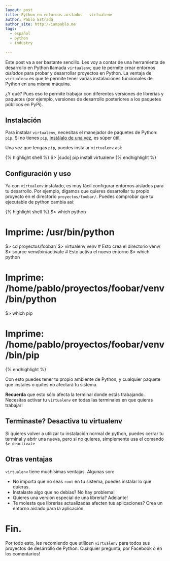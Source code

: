 ```yaml
--- 
layout: post 
title: Python en entornos aislados - virtualenv
author: Pablo Estrada
author_site: http://iampablo.me 
tags:
  - español
  - python
  - industry
  
--- 
```

Este post va a ser bastante sencillo. Les voy a contar de una herramienta
de desarrollo en Python llamada `virtualenv`; que te permite crear entornos
*aislados* para probar y desarrollar proyectos en Python. La ventaja de 
`virtualenv` es que te permite tener varias instalaciones funcionales de
Python en una misma máquina.

¿Y qué? Pues eso te permite trabajar con diferentes versiones de librerías
y paquetes (por ejemplo, versiones de desarrollo posteriores a los paquetes
públicos en PyPi).

## Instalación
Para instalar `virtualenv`, necesitas el manejador de paquetes de 
Python: `pip`. Si no tienes `pip`, [instálalo de una vez](https://pip.pypa.io/en/stable/installing/), 
es súper útil. 

Una vez que tengas `pip`, puedes instalar `virtualenv` así:

{% highlight shell %}
$> [sudo] pip install virtualenv
{% endhighlight %}

## Configuración y uso
Ya con `virtualenv` instalado, es muy fácil configurar entornos aislados para
tu desarrollo. Por ejemplo, digamos que quieres desarrollar tu propio proyecto
en el directorio `proyectos/foobar/`. Puedes comprobar que tu ejecutable de python
cambia así:

{% highlight shell %}
$> which python
# Imprime: /usr/bin/python
$> cd proyectos/foobar/
$> virtualenv venv # Esto crea el directorio venv/
$> source venv/bin/activate # Esto activa el nuevo entorno
$> which python
# Imprime: /home/pablo/proyectos/foobar/venv/bin/python
$> which pip
# Imprime: /home/pablo/proyectos/foobar/venv/bin/pip
{% endhighlight %}

Con esto puedes tener tu propio ambiente de Python, y cualquier paquete que
instales o quites no afectará tu sistema.

**Recuerda** que esto sólo afecta la terminal donde estás trabajando. Necesitas 
activar tu `virtualenv` en todas las terminales en que quieras trabajar!

## Terminaste? Desactiva tu virtualenv
Si quieres volver a utilizar tu instalación normal de python, puedes cerrar tu terminal
y abrir una nueva, pero si no quieres, simplemente usa el comando `$> deactivate`

## Otras ventajas
`virtualenv` tiene muchísimas ventajas. Algunas son:

* No importa que no seas `root` en tu sistema, puedes instalar lo que quieras.
* Instalaste algo que no debías? No hay problema!
* Quieres una versión especial de una librería? Adelante!
* Te molesta que librerías actualizadas afecten tus aplicaciones? 
Crea un entorno aislado para la aplicación.

# Fin.
Por todo esto, les recomiendo que utilicen `virtualenv` para todos sus proyectos
de desarrollo de Python. Cualquier pregunta, por Facebook o en los comentarios!
